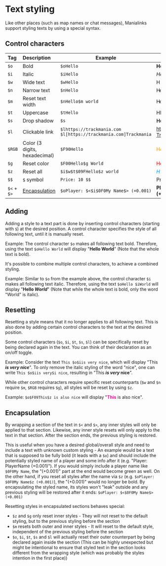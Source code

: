 # Text styling

Like other places (such as map names or chat messages), Manialinks support styling texts by using a special syntax.

## Control characters

| Tag         | Description                     | Example                                                               | Example displayed                                                    |
|:------------|:--------------------------------|-----------------------------------------------------------------------|----------------------------------------------------------------------|
| `$o`        | Bold                            | `$oHello`                                                             | **Hello**                                                            |
| `$i`        | Italic                          | `$iHello`                                                             | *Hello*                                                              |
| `$w`        | Wide text                       | `$wHello`                                                             | <span style="letter-spacing:0.1em;">Hello</span>                     |
| `$n`        | Narrow text                     | `$nHello`                                                             | <span style="letter-spacing:-0.1em;">Hello</span>                    |
| `$m`        | Reset text width                | `$nHello$m world`                                                     | <span style="letter-spacing:-0.1em;">Hello</span> world              |
| `$t`        | Uppercase                       | `$tHello`                                                             | HELLO                                                                |
| `$s`        | Drop shadow                     | `$s`                                                                  | <span style="text-shadow:1px 1px 1px rgba(0,0,0,0.5);">Hello</span>  |
| `$l`        | Clickable link                  | `$lhttps://trackmania.com`<br/>`$l[https://trackmania.com]Trackmania` | https://trackmania.com<br/>[Trackmania](https://trackmania.com)      |
| `$RGB`      | Color (3 digits, hexadecimal)   | `$F90Hello`<br/>                                                      | <span style="color:#F90;">Hello</span>                               |
| `$g`        | Reset color                     | `$F00Hello$g World`                                                   | <span style="color:#F00;">Hello</span> World                         |
| `$z`        | Reset all                       | `$i$w$t$09FHello$z world`                                             | *<span style="letter-spacing:0.1em; color:#09F;">HELLO</span>* world |
| `$$`        | `$` symbol                      | `Price: 10 $$`                                                        | Price: 10 $                                                          |
| `$<` + `$>` | [Encapsulation](#encapsulation) | `$oPlayer: $<$i$0F0My Name$> (+0.001)`                                | **Player: *<span style="color:#0F0;">My Name</span>* (+0.001)**      |

## Adding
Adding a style to a text part is done by inserting control characters (starting with `$`) at the desired position. A control character specifies the style of all following text, until it is manually reset.

Example: The control character `$o` makes all following text bold. Therefore, using the text `$oHello World` will display "**Hello World**" (Note that the whole text is bold).

It's possible to combine multiple control characters, to achieve a combined styling.

Example: Similar to `$o` from the example above, the control character `$i` makes all following text italic. Therefore, using the text `$oHello $iWorld` will display "**Hello *World***" (Note that while the whole text is bold, only the word "World" is italic).

## Resetting
Resetting a style means that it no longer applies to all following text. This is also done by adding certain control characters to the text at the desired position.

Some control characters (`$o`, `$i`, `$t`, `$s`, `$l`) can be specifically reset by being declared again in the text. You can think of their declaration as an on/off toggle.

Example: Consider the text `This $o$iis very nice`, which will display "This ***is very nice***". To only remove the italic styling of the word "nice", one can write `This $o$iis very$i nice`, resulting in "This ***is very* nice**".

While other control characters require specific reset counterparts (`$w` and `$n` require `$m`, `$RGB` requires `$g`), all styles will be reset by using `$z`.

Example: `$o$F09This$z is also nice` will display "**<span style="color:#F09;">This</span>** is also nice".

## Encapsulation

By wrapping a section of the text in `$<` and `$>`, any inner styles will only be applied to that section. Likewise, any inner style resets will only apply to the text in that section. After the section ends, the previous styling is restored.

This is useful when you have a desired global/overall style and need to include a text with unknown custom styling - An example would be a text that is supposed to be fully bold (it leads with a `$o`) and should include the potentially styled name of a player and some info after it (e.g. "Player: PlayerName (+0.001)"). If you would simply include a player name like `$0F0My Name`, the "(+0.001)" part at the end would become green as well. On the other hand, if you reset all styles after the name via `$z` (e.g. `$oPlayer: $0F0My Name$z (+0.001)`), the "(+0.001)" would no longer be bold. By encapsulating the styled name, its styles won't "leak" outside and any previous styling will be restored after it ends: `$oPlayer: $<$0F0My Name$> (+0.001)`

Resetting styles in encapsulated sections behaves special:
- `$z` and `$g` only reset inner styles - They will not reset to the default styling, but to the previous styling before the section
- `$m` resets both outer and inner styles - It will reset to the default style, independent of the previous styling before the section
- `$o`, `$i`, `$t`, `$s` and `$l` will actually reset their outer counterpart by being declared again inside the section (This can be highly unexpected but might be intentional to ensure that styled text in the section looks different from the wrapping style (which was probably the styles intention in the first place))

